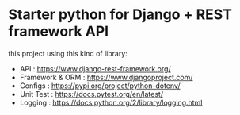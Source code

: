 # Starter python for Django + REST framework API

this project using this kind of library:
* API : https://www.django-rest-framework.org/
* Framework & ORM : https://www.djangoproject.com/
* Configs : https://pypi.org/project/python-dotenv/
* Unit Test : https://docs.pytest.org/en/latest/
* Logging : https://docs.python.org/2/library/logging.html
